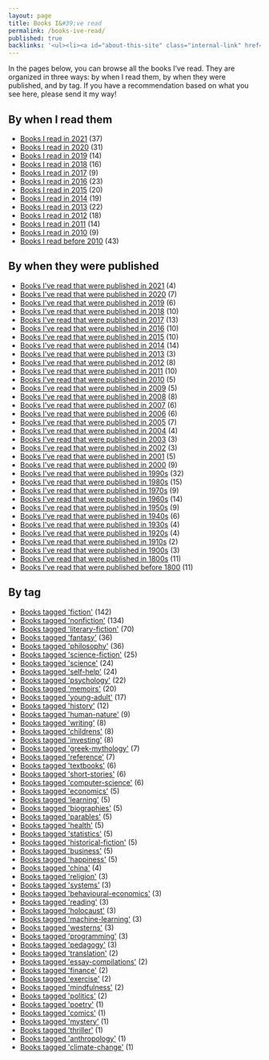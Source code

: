 ```yaml
---
layout: page
title: Books I&#39;ve read
permalink: /books-ive-read/
published: true
backlinks: '<ul><li><a id="about-this-site" class="internal-link" href="/about-this-site/">About this site</a></li><li><a id="home" class="internal-link" href="/">Home</a></li><li><a id="my-recurring-tasks" class="internal-link" href="/my-recurring-tasks/">My recurring tasks</a></li></ul>'
---
```


In the pages below, you can browse all the books I’ve read. They are organized in three ways: by when I read them, by when they were published, and by tag. If you have a recommendation based on what you see here, please send it my way!

## By when I read them

* <a id="books-read-in-2021" class="internal-link" href="/books-read-in-2021/">Books I read in 2021</a> (37)
* <a id="books-read-in-2020" class="internal-link" href="/books-read-in-2020/">Books I read in 2020</a> (31)
* <a id="books-read-in-2019" class="internal-link" href="/books-read-in-2019/">Books I read in 2019</a> (14)
* <a id="books-read-in-2018" class="internal-link" href="/books-read-in-2018/">Books I read in 2018</a> (16)
* <a id="books-read-in-2017" class="internal-link" href="/books-read-in-2017/">Books I read in 2017</a> (9)
* <a id="books-read-in-2016" class="internal-link" href="/books-read-in-2016/">Books I read in 2016</a> (23)
* <a id="books-read-in-2015" class="internal-link" href="/books-read-in-2015/">Books I read in 2015</a> (20)
* <a id="books-read-in-2014" class="internal-link" href="/books-read-in-2014/">Books I read in 2014</a> (19)
* <a id="books-read-in-2013" class="internal-link" href="/books-read-in-2013/">Books I read in 2013</a> (22)
* <a id="books-read-in-2012" class="internal-link" href="/books-read-in-2012/">Books I read in 2012</a> (18)
* <a id="books-read-in-2011" class="internal-link" href="/books-read-in-2011/">Books I read in 2011</a> (14)
* <a id="books-read-in-2010" class="internal-link" href="/books-read-in-2010/">Books I read in 2010</a> (9)
* <a id="books-read-before-2010" class="internal-link" href="/books-read-before-2010/">Books I read before 2010</a> (43)


## By when they were published

* <a id="books-published-in-2021" class="internal-link" href="/books-published-in-2021/">Books I&#39;ve read that were published in 2021</a> (4)
* <a id="books-published-in-2020" class="internal-link" href="/books-published-in-2020/">Books I&#39;ve read that were published in 2020</a> (7)
* <a id="books-published-in-2019" class="internal-link" href="/books-published-in-2019/">Books I&#39;ve read that were published in 2019</a> (6)
* <a id="books-published-in-2018" class="internal-link" href="/books-published-in-2018/">Books I&#39;ve read that were published in 2018</a> (10)
* <a id="books-published-in-2017" class="internal-link" href="/books-published-in-2017/">Books I&#39;ve read that were published in 2017</a> (13)
* <a id="books-published-in-2016" class="internal-link" href="/books-published-in-2016/">Books I&#39;ve read that were published in 2016</a> (10)
* <a id="books-published-in-2015" class="internal-link" href="/books-published-in-2015/">Books I&#39;ve read that were published in 2015</a> (10)
* <a id="books-published-in-2014" class="internal-link" href="/books-published-in-2014/">Books I&#39;ve read that were published in 2014</a> (14)
* <a id="books-published-in-2013" class="internal-link" href="/books-published-in-2013/">Books I&#39;ve read that were published in 2013</a> (3)
* <a id="books-published-in-2012" class="internal-link" href="/books-published-in-2012/">Books I&#39;ve read that were published in 2012</a> (8)
* <a id="books-published-in-2011" class="internal-link" href="/books-published-in-2011/">Books I&#39;ve read that were published in 2011</a> (10)
* <a id="books-published-in-2010" class="internal-link" href="/books-published-in-2010/">Books I&#39;ve read that were published in 2010</a> (5)
* <a id="books-published-in-2009" class="internal-link" href="/books-published-in-2009/">Books I&#39;ve read that were published in 2009</a> (5)
* <a id="books-published-in-2008" class="internal-link" href="/books-published-in-2008/">Books I&#39;ve read that were published in 2008</a> (8)
* <a id="books-published-in-2007" class="internal-link" href="/books-published-in-2007/">Books I&#39;ve read that were published in 2007</a> (6)
* <a id="books-published-in-2006" class="internal-link" href="/books-published-in-2006/">Books I&#39;ve read that were published in 2006</a> (6)
* <a id="books-published-in-2005" class="internal-link" href="/books-published-in-2005/">Books I&#39;ve read that were published in 2005</a> (7)
* <a id="books-published-in-2004" class="internal-link" href="/books-published-in-2004/">Books I&#39;ve read that were published in 2004</a> (4)
* <a id="books-published-in-2003" class="internal-link" href="/books-published-in-2003/">Books I&#39;ve read that were published in 2003</a> (3)
* <a id="books-published-in-2002" class="internal-link" href="/books-published-in-2002/">Books I&#39;ve read that were published in 2002</a> (3)
* <a id="books-published-in-2001" class="internal-link" href="/books-published-in-2001/">Books I&#39;ve read that were published in 2001</a> (5)
* <a id="books-published-in-2000" class="internal-link" href="/books-published-in-2000/">Books I&#39;ve read that were published in 2000</a> (9)
* <a id="books-published-in-1990s" class="internal-link" href="/books-published-in-1990s/">Books I&#39;ve read that were published in 1990s</a> (32)
* <a id="books-published-in-1980s" class="internal-link" href="/books-published-in-1980s/">Books I&#39;ve read that were published in 1980s</a> (15)
* <a id="books-published-in-1970s" class="internal-link" href="/books-published-in-1970s/">Books I&#39;ve read that were published in 1970s</a> (9)
* <a id="books-published-in-1960s" class="internal-link" href="/books-published-in-1960s/">Books I&#39;ve read that were published in 1960s</a> (14)
* <a id="books-published-in-1950s" class="internal-link" href="/books-published-in-1950s/">Books I&#39;ve read that were published in 1950s</a> (9)
* <a id="books-published-in-1940s" class="internal-link" href="/books-published-in-1940s/">Books I&#39;ve read that were published in 1940s</a> (6)
* <a id="books-published-in-1930s" class="internal-link" href="/books-published-in-1930s/">Books I&#39;ve read that were published in 1930s</a> (4)
* <a id="books-published-in-1920s" class="internal-link" href="/books-published-in-1920s/">Books I&#39;ve read that were published in 1920s</a> (4)
* <a id="books-published-in-1910s" class="internal-link" href="/books-published-in-1910s/">Books I&#39;ve read that were published in 1910s</a> (2)
* <a id="books-published-in-1900s" class="internal-link" href="/books-published-in-1900s/">Books I&#39;ve read that were published in 1900s</a> (3)
* <a id="books-published-in-1800s" class="internal-link" href="/books-published-in-1800s/">Books I&#39;ve read that were published in 1800s</a> (11)
* <a id="books-published-before-1800" class="internal-link" href="/books-published-before-1800/">Books I&#39;ve read that were published before 1800</a> (11)


## By tag

* <a id="books-tagged-fiction" class="internal-link" href="/books-tagged-fiction/">Books tagged &#39;fiction&#39;</a> (142)
* <a id="books-tagged-nonfiction" class="internal-link" href="/books-tagged-nonfiction/">Books tagged &#39;nonfiction&#39;</a> (134)
* <a id="books-tagged-literary-fiction" class="internal-link" href="/books-tagged-literary-fiction/">Books tagged &#39;literary-fiction&#39;</a> (70)
* <a id="books-tagged-fantasy" class="internal-link" href="/books-tagged-fantasy/">Books tagged &#39;fantasy&#39;</a> (36)
* <a id="books-tagged-philosophy" class="internal-link" href="/books-tagged-philosophy/">Books tagged &#39;philosophy&#39;</a> (36)
* <a id="books-tagged-science-fiction" class="internal-link" href="/books-tagged-science-fiction/">Books tagged &#39;science-fiction&#39;</a> (25)
* <a id="books-tagged-science" class="internal-link" href="/books-tagged-science/">Books tagged &#39;science&#39;</a> (24)
* <a id="books-tagged-self-help" class="internal-link" href="/books-tagged-self-help/">Books tagged &#39;self-help&#39;</a> (24)
* <a id="books-tagged-psychology" class="internal-link" href="/books-tagged-psychology/">Books tagged &#39;psychology&#39;</a> (22)
* <a id="books-tagged-memoirs" class="internal-link" href="/books-tagged-memoirs/">Books tagged &#39;memoirs&#39;</a> (20)
* <a id="books-tagged-young-adult" class="internal-link" href="/books-tagged-young-adult/">Books tagged &#39;young-adult&#39;</a> (17)
* <a id="books-tagged-history" class="internal-link" href="/books-tagged-history/">Books tagged &#39;history&#39;</a> (12)
* <a id="books-tagged-human-nature" class="internal-link" href="/books-tagged-human-nature/">Books tagged &#39;human-nature&#39;</a> (9)
* <a id="books-tagged-writing" class="internal-link" href="/books-tagged-writing/">Books tagged &#39;writing&#39;</a> (8)
* <a id="books-tagged-childrens" class="internal-link" href="/books-tagged-childrens/">Books tagged &#39;childrens&#39;</a> (8)
* <a id="books-tagged-investing" class="internal-link" href="/books-tagged-investing/">Books tagged &#39;investing&#39;</a> (8)
* <a id="books-tagged-greek-mythology" class="internal-link" href="/books-tagged-greek-mythology/">Books tagged &#39;greek-mythology&#39;</a> (7)
* <a id="books-tagged-reference" class="internal-link" href="/books-tagged-reference/">Books tagged &#39;reference&#39;</a> (7)
* <a id="books-tagged-textbooks" class="internal-link" href="/books-tagged-textbooks/">Books tagged &#39;textbooks&#39;</a> (6)
* <a id="books-tagged-short-stories" class="internal-link" href="/books-tagged-short-stories/">Books tagged &#39;short-stories&#39;</a> (6)
* <a id="books-tagged-computer-science" class="internal-link" href="/books-tagged-computer-science/">Books tagged &#39;computer-science&#39;</a> (6)
* <a id="books-tagged-economics" class="internal-link" href="/books-tagged-economics/">Books tagged &#39;economics&#39;</a> (5)
* <a id="books-tagged-learning" class="internal-link" href="/books-tagged-learning/">Books tagged &#39;learning&#39;</a> (5)
* <a id="books-tagged-biographies" class="internal-link" href="/books-tagged-biographies/">Books tagged &#39;biographies&#39;</a> (5)
* <a id="books-tagged-parables" class="internal-link" href="/books-tagged-parables/">Books tagged &#39;parables&#39;</a> (5)
* <a id="books-tagged-health" class="internal-link" href="/books-tagged-health/">Books tagged &#39;health&#39;</a> (5)
* <a id="books-tagged-statistics" class="internal-link" href="/books-tagged-statistics/">Books tagged &#39;statistics&#39;</a> (5)
* <a id="books-tagged-historical-fiction" class="internal-link" href="/books-tagged-historical-fiction/">Books tagged &#39;historical-fiction&#39;</a> (5)
* <a id="books-tagged-business" class="internal-link" href="/books-tagged-business/">Books tagged &#39;business&#39;</a> (5)
* <a id="books-tagged-happiness" class="internal-link" href="/books-tagged-happiness/">Books tagged &#39;happiness&#39;</a> (5)
* <a id="books-tagged-china" class="internal-link" href="/books-tagged-china/">Books tagged &#39;china&#39;</a> (4)
* <a id="books-tagged-religion" class="internal-link" href="/books-tagged-religion/">Books tagged &#39;religion&#39;</a> (3)
* <a id="books-tagged-systems" class="internal-link" href="/books-tagged-systems/">Books tagged &#39;systems&#39;</a> (3)
* <a id="books-tagged-behavioural-economics" class="internal-link" href="/books-tagged-behavioural-economics/">Books tagged &#39;behavioural-economics&#39;</a> (3)
* <a id="books-tagged-reading" class="internal-link" href="/books-tagged-reading/">Books tagged &#39;reading&#39;</a> (3)
* <a id="books-tagged-holocaust" class="internal-link" href="/books-tagged-holocaust/">Books tagged &#39;holocaust&#39;</a> (3)
* <a id="books-tagged-machine-learning" class="internal-link" href="/books-tagged-machine-learning/">Books tagged &#39;machine-learning&#39;</a> (3)
* <a id="books-tagged-westerns" class="internal-link" href="/books-tagged-westerns/">Books tagged &#39;westerns&#39;</a> (3)
* <a id="books-tagged-programming" class="internal-link" href="/books-tagged-programming/">Books tagged &#39;programming&#39;</a> (3)
* <a id="books-tagged-pedagogy" class="internal-link" href="/books-tagged-pedagogy/">Books tagged &#39;pedagogy&#39;</a> (3)
* <a id="books-tagged-translation" class="internal-link" href="/books-tagged-translation/">Books tagged &#39;translation&#39;</a> (2)
* <a id="books-tagged-essay-compilations" class="internal-link" href="/books-tagged-essay-compilations/">Books tagged &#39;essay-compilations&#39;</a> (2)
* <a id="books-tagged-finance" class="internal-link" href="/books-tagged-finance/">Books tagged &#39;finance&#39;</a> (2)
* <a id="books-tagged-exercise" class="internal-link" href="/books-tagged-exercise/">Books tagged &#39;exercise&#39;</a> (2)
* <a id="books-tagged-mindfulness" class="internal-link" href="/books-tagged-mindfulness/">Books tagged &#39;mindfulness&#39;</a> (2)
* <a id="books-tagged-politics" class="internal-link" href="/books-tagged-politics/">Books tagged &#39;politics&#39;</a> (2)
* <a id="books-tagged-poetry" class="internal-link" href="/books-tagged-poetry/">Books tagged &#39;poetry&#39;</a> (1)
* <a id="books-tagged-comics" class="internal-link" href="/books-tagged-comics/">Books tagged &#39;comics&#39;</a> (1)
* <a id="books-tagged-mystery" class="internal-link" href="/books-tagged-mystery/">Books tagged &#39;mystery&#39;</a> (1)
* <a id="books-tagged-thriller" class="internal-link" href="/books-tagged-thriller/">Books tagged &#39;thriller&#39;</a> (1)
* <a id="books-tagged-anthropology" class="internal-link" href="/books-tagged-anthropology/">Books tagged &#39;anthropology&#39;</a> (1)
* <a id="books-tagged-climate-change" class="internal-link" href="/books-tagged-climate-change/">Books tagged &#39;climate-change&#39;</a> (1)


